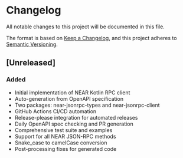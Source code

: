 # Changelog

All notable changes to this project will be documented in this file.

The format is based on [Keep a Changelog](https://keepachangelog.com/en/1.0.0/),
and this project adheres to [Semantic Versioning](https://semver.org/spec/v2.0.0.html).

## [Unreleased]

### Added
- Initial implementation of NEAR Kotlin RPC client
- Auto-generation from OpenAPI specification
- Two packages: near-jsonrpc-types and near-jsonrpc-client
- GitHub Actions CI/CD automation
- Release-please integration for automated releases
- Daily OpenAPI spec checking and PR generation
- Comprehensive test suite and examples
- Support for all NEAR JSON-RPC methods
- Snake_case to camelCase conversion
- Post-processing fixes for generated code